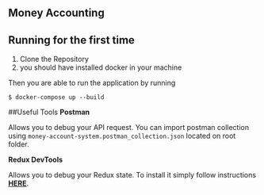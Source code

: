 ## Money Accounting

## Running for the first time

1. Clone the Repository
2. you should have installed docker in your machine
    
Then you are able to run the application by running
```shell
$ docker-compose up --build
```

##Useful Tools
**Postman**

Allows you to debug your API request.
You can import postman collection using `money-account-system.postman_collection.json` located on root folder.

**Redux DevTools**

Allows you to debug your Redux state.
To install it simply follow instructions **[HERE](https://github.com/zalmoxisus/redux-devtools-extension#installation "Installation Instructions")**.
